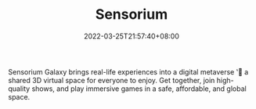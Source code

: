 ﻿---
weight: 
title: "Sensorium"
description: "Sensorium Galaxy brings real-life experiences into a digital metaverse ʽ a shared 3D virtual space for everyone to enjoy. Get together, join high-quality shows, and play immersive games in a safe, affordable, and global space."
date: 2022-03-25T21:57:40+08:00
lastmod: 2022-03-25T16:45:40+08:00
draft: false
authors: ["Metabd"]
featuredImage: "57.webp"
link: "https://sensoriumgalaxy.com/"
tags: ["Sensorium","ΠιΔβΙη½»"]
categories: ["navigation"]
navigation: ["ΠιΔβΙη½»"]
lightgallery: true
toc: true
pinned: false
recommend: false
recommend1: false
---
Sensorium Galaxy brings real-life experiences into a digital metaverse ʽ a shared 3D virtual space for everyone to enjoy. Get together, join high-quality shows, and play immersive games in a safe, affordable, and global space.
